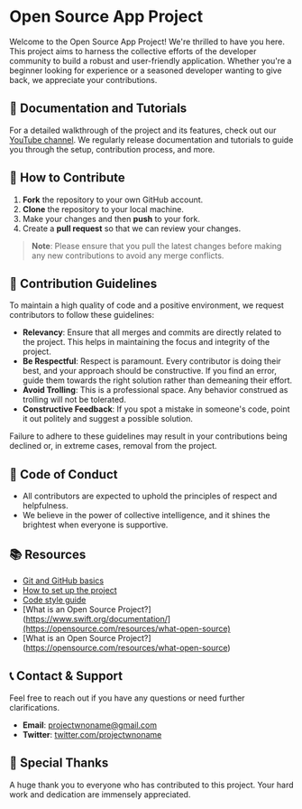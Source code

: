 # Open Source App Project

Welcome to the Open Source App Project! We're thrilled to have you here. This project aims to harness the collective efforts of the developer community to build a robust and user-friendly application. Whether you're a beginner looking for experience or a seasoned developer wanting to give back, we appreciate your contributions.

## 🎥 Documentation and Tutorials

For a detailed walkthrough of the project and its features, check out our [YouTube channel](https://www.youtube.com/channel/UCJOg1YChJeVoK3k84UHq6rg). We regularly release documentation and tutorials to guide you through the setup, contribution process, and more.

## 🤝 How to Contribute

1. **Fork** the repository to your own GitHub account.
2. **Clone** the repository to your local machine.
3. Make your changes and then **push** to your fork.
4. Create a **pull request** so that we can review your changes.

> **Note**: Please ensure that you pull the latest changes before making any new contributions to avoid any merge conflicts.

## 📜 Contribution Guidelines

To maintain a high quality of code and a positive environment, we request contributors to follow these guidelines:

- **Relevancy**: Ensure that all merges and commits are directly related to the project. This helps in maintaining the focus and integrity of the project.
- **Be Respectful**: Respect is paramount. Every contributor is doing their best, and your approach should be constructive. If you find an error, guide them towards the right solution rather than demeaning their effort.
- **Avoid Trolling**: This is a professional space. Any behavior construed as trolling will not be tolerated.
- **Constructive Feedback**: If you spot a mistake in someone's code, point it out politely and suggest a possible solution.

Failure to adhere to these guidelines may result in your contributions being declined or, in extreme cases, removal from the project.

## 📌 Code of Conduct

* All contributors are expected to uphold the principles of respect and helpfulness. 
* We believe in the power of collective intelligence, and it shines the brightest when everyone is supportive.

## 📚 Resources

- [Git and GitHub basics](https://www.freecodecamp.org/news/introduction-to-git-and-github/)
- [How to set up the project](https://docs.github.com/en/issues/planning-and-tracking-with-projects/creating-projects/creating-a-project)
- [Code style guide](https://www.swift.org/documentation/)
- [What is an Open Source Project?](https://www.swift.org/documentation/](https://opensource.com/resources/what-open-source)
- [What is an Open Source Project?] (https://opensource.com/resources/what-open-source)


## 📞 Contact & Support

Feel free to reach out if you have any questions or need further clarifications.

- **Email**: [projectwnoname@gmail.com](mailto:projectwnoname@gmail.com)
- **Twitter**: [twitter.com/projectwnoname](https://twitter.com/projectwnoname)

## 🌟 Special Thanks

A huge thank you to everyone who has contributed to this project. Your hard work and dedication are immensely appreciated.
